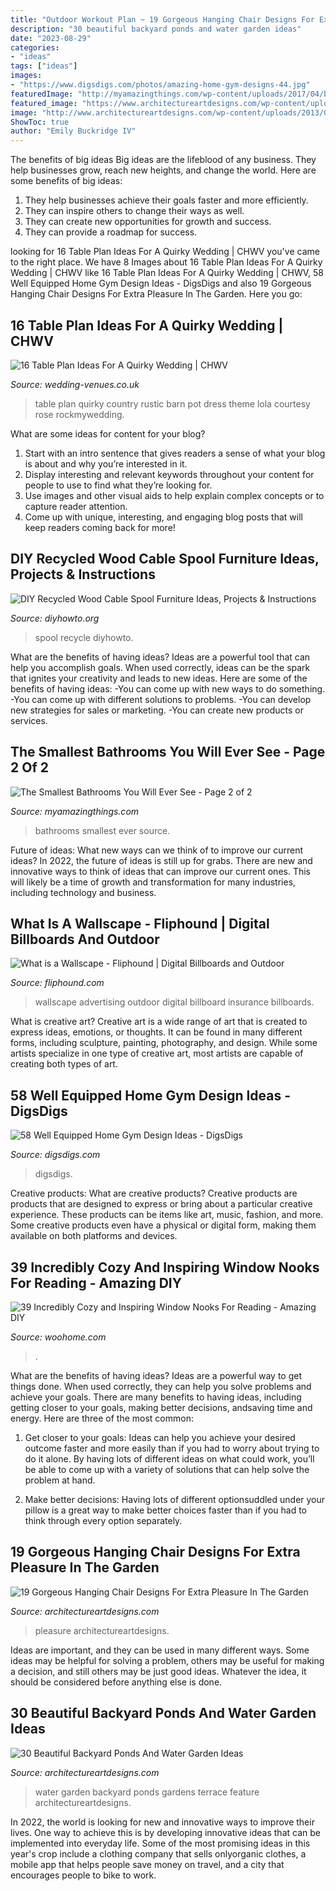 ```yaml
---
title: "Outdoor Workout Plan ~ 19 Gorgeous Hanging Chair Designs For Extra Pleasure In The Garden"
description: "30 beautiful backyard ponds and water garden ideas"
date: "2023-08-29"
categories:
- "ideas"
tags: ["ideas"]
images:
- "https://www.digsdigs.com/photos/amazing-home-gym-designs-44.jpg"
featuredImage: "http://myamazingthings.com/wp-content/uploads/2017/04/bathroom8.jpg"
featured_image: "https://www.architectureartdesigns.com/wp-content/uploads/2015/07/2.jpeg"
image: "http://www.architectureartdesigns.com/wp-content/uploads/2013/04/Backyard-ArchitectureArtDesigns-31.jpg"
ShowToc: true
author: "Emily Buckridge IV"
---
```



The benefits of big ideas
Big ideas are the lifeblood of any business. They help businesses grow, reach new heights, and change the world. Here are some benefits of big ideas:
1. They help businesses achieve their goals faster and more efficiently.
2. They can inspire others to change their ways as well.
3. They can create new opportunities for growth and success.
4. They can provide a roadmap for success.

	

		
looking for 16 Table Plan Ideas For A Quirky Wedding | CHWV you've came to the right place. We have 8 Images about 16 Table Plan Ideas For A Quirky Wedding | CHWV like 16 Table Plan Ideas For A Quirky Wedding | CHWV, 58 Well Equipped Home Gym Design Ideas - DigsDigs and also 19 Gorgeous Hanging Chair Designs For Extra Pleasure In The Garden. Here you go:
		
    
## 16 Table Plan Ideas For A Quirky Wedding | CHWV

<img loading=lazy src="https://www.wedding-venues.co.uk/sites/default/files/Table-Plan-Ideas-for-a-Quirky-Wedding-1_LolaRosePhotography.jpg" onerror="this.onerror=null;this.src='https://tse1.mm.bing.net/th?id=OIP.nrV84hbwnFZ9vu7wOh_CnQHaLH&amp;pid=15.1';" alt="16 Table Plan Ideas For A Quirky Wedding | CHWV">

_Source: wedding-venues.co.uk_

>table plan quirky country rustic barn pot dress theme lola courtesy rose rockmywedding. 

	

What are some ideas for content for your blog?
1. Start with an intro sentence that gives readers a sense of what your blog is about and why you’re interested in it.
2. Display interesting and relevant keywords throughout your content for people to use to find what they’re looking for.
3. Use images and other visual aids to help explain complex concepts or to capture reader attention.
4. Come up with unique, interesting, and engaging blog posts that will keep readers coming back for more!

    
## DIY Recycled Wood Cable Spool Furniture Ideas, Projects &amp; Instructions

<img loading=lazy src="https://www.diyhowto.org/wp-content/uploads/DIYHowto-DIY-Wood-Wire-Spool-Recycle-Ideas-19.jpg" onerror="this.onerror=null;this.src='https://tse2.mm.bing.net/th?id=OIP.gJJ11aWQkaRGi4QjRHugpQHaRJ&amp;pid=15.1';" alt="DIY Recycled Wood Cable Spool Furniture Ideas, Projects &amp; Instructions">

_Source: diyhowto.org_

>spool recycle diyhowto. 

	

What are the benefits of having ideas?
Ideas are a powerful tool that can help you accomplish goals. When used correctly, ideas can be the spark that ignites your creativity and leads to new ideas. Here are some of the benefits of having ideas: 
-You can come up with new ways to do something. 
-You can come up with different solutions to problems. 
-You can develop new strategies for sales or marketing. 
-You can create new products or services.

    
## The Smallest Bathrooms You Will Ever See - Page 2 Of 2

<img loading=lazy src="http://myamazingthings.com/wp-content/uploads/2017/04/bathroom8.jpg" onerror="this.onerror=null;this.src='https://tse1.mm.bing.net/th?id=OIP.sthKtiWsnQji9M9HCSZZoAHaHa&amp;pid=15.1';" alt="The Smallest Bathrooms You Will Ever See - Page 2 of 2">

_Source: myamazingthings.com_

>bathrooms smallest ever source. 

	

Future of ideas: What new ways can we think of to improve our current ideas?
In 2022, the future of ideas is still up for grabs. There are new and innovative ways to think of ideas that can improve our current ones. This will likely be a time of growth and transformation for many industries, including technology and business.

    
## What Is A Wallscape - Fliphound | Digital Billboards And Outdoor

<img loading=lazy src="https://fliphound.com/Style_Home/images/glossary-images/fliphound-wallscape-insurance-nationwide-retirement.jpg" onerror="this.onerror=null;this.src='https://tse3.mm.bing.net/th?id=OIP.hnA91ooY95xyl9tc8msijgHaE7&amp;pid=15.1';" alt="What is a Wallscape - Fliphound | Digital Billboards and Outdoor">

_Source: fliphound.com_

>wallscape advertising outdoor digital billboard insurance billboards. 

	

What is creative art?
Creative art is a wide range of art that is created to express ideas, emotions, or thoughts. It can be found in many different forms, including sculpture, painting, photography, and design. While some artists specialize in one type of creative art, most artists are capable of creating both types of art.

    
## 58 Well Equipped Home Gym Design Ideas - DigsDigs

<img loading=lazy src="https://www.digsdigs.com/photos/amazing-home-gym-designs-44.jpg" onerror="this.onerror=null;this.src='https://tse2.mm.bing.net/th?id=OIP.2AO66AeGiKF6uRgeniCX6wHaLH&amp;pid=15.1';" alt="58 Well Equipped Home Gym Design Ideas - DigsDigs">

_Source: digsdigs.com_

>digsdigs. 

	

Creative products: What are creative products?
Creative products are products that are designed to express or bring about a particular creative experience. These products can be items like art, music, fashion, and more. Some creative products even have a physical or digital form, making them available on both platforms and devices.

    
## 39 Incredibly Cozy And Inspiring Window Nooks For Reading - Amazing DIY

<img loading=lazy src="https://www.woohome.com/wp-content/uploads/2013/10/Inspiring-Window-Reading-Nook-8.jpg" onerror="this.onerror=null;this.src='https://tse4.mm.bing.net/th?id=OIP.Nfv4Kq5j0WCg7ihmVQDJzgHaJ5&amp;pid=15.1';" alt="39 Incredibly Cozy and Inspiring Window Nooks For Reading - Amazing DIY">

_Source: woohome.com_

>. 

	

What are the benefits of having ideas?
Ideas are a powerful way to get things done. When used correctly, they can help you solve problems and achieve your goals. There are many benefits to having ideas, including getting closer to your goals, making better decisions, andsaving time and energy. Here are three of the most common: 
1. Get closer to your goals: Ideas can help you achieve your desired outcome faster and more easily than if you had to worry about trying to do it alone. By having lots of different ideas on what could work, you’ll be able to come up with a variety of solutions that can help solve the problem at hand.

2. Make better decisions: Having lots of different optionsuddled under your pillow is a great way to make better choices faster than if you had to think through every option separately.

    
## 19 Gorgeous Hanging Chair Designs For Extra Pleasure In The Garden

<img loading=lazy src="https://www.architectureartdesigns.com/wp-content/uploads/2015/07/2.jpeg" onerror="this.onerror=null;this.src='https://tse4.mm.bing.net/th?id=OIP.vtXUwMyv-Kv05USiDZerGgHaFj&amp;pid=15.1';" alt="19 Gorgeous Hanging Chair Designs For Extra Pleasure In The Garden">

_Source: architectureartdesigns.com_

>pleasure architectureartdesigns. 

	

Ideas are important, and they can be used in many different ways. Some ideas may be helpful for solving a problem, others may be useful for making a decision, and still others may be just good ideas. Whatever the idea, it should be considered before anything else is done.

    
## 30 Beautiful Backyard Ponds And Water Garden Ideas

<img loading=lazy src="http://www.architectureartdesigns.com/wp-content/uploads/2013/04/Backyard-ArchitectureArtDesigns-31.jpg" onerror="this.onerror=null;this.src='https://tse4.mm.bing.net/th?id=OIP.iAF1w6XVdDXIKnw673YvjQHaK9&amp;pid=15.1';" alt="30 Beautiful Backyard Ponds And Water Garden Ideas">

_Source: architectureartdesigns.com_

>water garden backyard ponds gardens terrace feature architectureartdesigns. 

	

In 2022, the world is looking for new and innovative ways to improve their lives. One way to achieve this is by developing innovative ideas that can be implemented into everyday life. Some of the most promising ideas in this year's crop include a clothing company that sells onlyorganic clothes, a mobile app that helps people save money on travel, and a city that encourages people to bike to work.

